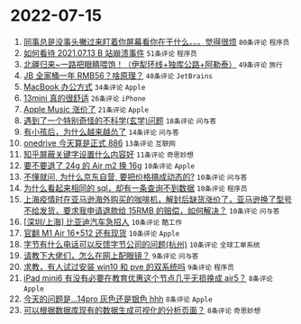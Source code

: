 # 2022-07-15

1. [同事总是没事头撇过来盯着你屏幕看你在干什么。。。觉得很烦](https://www.v2ex.com/t/866313) `80条评论` `程序员`
1. [如何看待 2021.07.13 B 站崩溃事件](https://www.v2ex.com/t/866300) `51条评论` `程序员`
1. [北疆归来~一路把眼睛喂饱！（伊犁环线+独库公路+阿勒泰）](https://www.v2ex.com/t/866324) `49条评论` `旅行`
1. [JB 全家桶一年 RMB56？啥原理？](https://www.v2ex.com/t/866305) `40条评论` `JetBrains`
1. [MacBook 办公方式](https://www.v2ex.com/t/866339) `34条评论` `Apple`
1. [13mini 真的很舒适](https://www.v2ex.com/t/866296) `26条评论` `iPhone`
1. [Apple Music 涨价了](https://www.v2ex.com/t/866306) `21条评论` `Apple`
1. [遇到了一个特别奇怪的不科学(玄学)问题](https://www.v2ex.com/t/866371) `18条评论` `问与答`
1. [有小孩后，为什么越来越怂了](https://www.v2ex.com/t/866374) `14条评论` `问与答`
1. [onedrive 今天算是正式 886](https://www.v2ex.com/t/866358) `13条评论` `互联网`
1. [知乎屏蔽关键字设置什么内容好](https://www.v2ex.com/t/866362) `11条评论` `奇思妙想`
1. [要不要退了 24g 的 Air m2 换 16g](https://www.v2ex.com/t/866383) `10条评论` `Apple`
1. [不懂就问, 为什么京东自营, 要把价格搞成动态的?](https://www.v2ex.com/t/866380) `10条评论` `问与答`
1. [为什么看起来相同的 sql，却有一条查询不到数据](https://www.v2ex.com/t/866350) `10条评论` `程序员`
1. [上海疫情时在亚马逊海外购买的咖啡机，解封后缺货涨价了，亚马逊换了型号不给发货，要求我申请退款给 15RMB 的赔偿，如何解决？](https://www.v2ex.com/t/866322) `10条评论` `问与答`
1. [[深圳/上海] 比亚迪汽车急招人](https://www.v2ex.com/t/866309) `10条评论` `酷工作`
1. [官翻 M1 Air 16+512 还有现货](https://www.v2ex.com/t/866303) `10条评论` `Apple`
1. [字节有什么电话可以反馈字节公司的问题(杭州)](https://www.v2ex.com/t/866302) `10条评论` `全球工单系统`
1. [请教下大佬们，怎么在网上配眼镜？](https://www.v2ex.com/t/866347) `9条评论` `问与答`
1. [求教，有人试过安装 win10 和 pve 的双系统吗](https://www.v2ex.com/t/866342) `9条评论` `程序员`
1. [iPad mini6 有没有必要在教育优惠这个节点几乎无损换成 air5？](https://www.v2ex.com/t/866354) `8条评论` `Apple`
1. [今天的问题是...14pro 灰色还是银色 hhh](https://www.v2ex.com/t/866328) `8条评论` `Apple`
1. [可以根据数据库现有的数据生成可视化的分析页面？](https://www.v2ex.com/t/866319) `8条评论` `奇思妙想`
